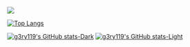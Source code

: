 ![](https://komarev.com/ghpvc/?username=g3ry119&style=flat-square)

[![Top Langs](https://github-readme-stats.vercel.app/api/top-langs/?username=g3ry119&layout=compact)](https://github.com/g3ry119/github-readme-stats)

[![g3ry119's GitHub stats-Dark](https://github-readme-stats.vercel.app/api?username=g3ry119&show_icons=true&theme=dark#gh-dark-mode-only)](https://github.com/anuraghazra/github-readme-stats#gh-dark-mode-only)
[![g3ry119's GitHub stats-Light](https://github-readme-stats.vercel.app/api?username=g3ry119&show_icons=true&theme=default#gh-light-mode-only)](https://github.com/anuraghazra/github-readme-stats#gh-light-mode-only)
